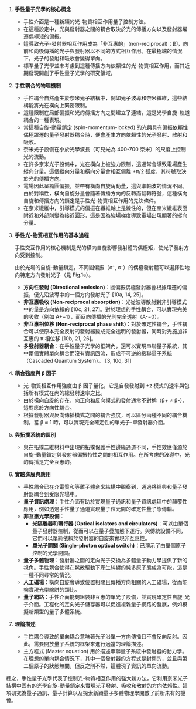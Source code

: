 1. **手性量子光學的核心概念**
    
    - 手性介面是一種新穎的光-物質相互作用量子控制方法。
    - 在這種設定中，光與發射器之間的耦合取決於光的傳播方向以及發射器躍遷偶極矩的偏振。
    - 這導致光子-發射器相互作用成為「非互惠的」(non-reciprocal)；即，向前和向後傳播的光子與發射器以不同的方式相互作用。在最極端的情況下，光子的發射和吸收會變得單向。
    - 標準量子光學並未考慮到這種傳播方向依賴性的光-物質相互作用，而其近期發現開創了手性量子光學的研究領域。
2. **手性耦合的物理機制**
    
    - 手性耦合自然產生於奈米光子結構中，例如光子波導和奈米纖維，這些結構能將光在橫向上緊密限制。
    - 這種限制在局部偏振和光的傳播方向之間建立了連結，這是光學自旋-軌道耦合的一種表現。
    - 當這種自旋-動量鎖定 (spin-momentum-locked) 的光與具有偏振依賴性偶極躍遷的量子發射器耦合時，便會產生方向依賴性的光子發射、散射和吸收。
    - 奈米光子設備在小於光學波長（可見光為 400-700 奈米）的尺度上控制光的流動。
    - 在許多奈米光子設備中，光在橫向上被強力限制，這通常會導致電場產生縱向分量。這個縱向分量和橫向分量會相互偏離 ±π/2 弧度，其符號取決於光的傳播方向。
    - 電場因此呈橢圓偏振，並帶有橫向自旋角動量，這與準軸波的情況不同。由於對稱性，橫向自旋分量會隨著傳播方向的反轉而翻轉符號，這種橫向自旋和傳播方向的鎖定是手性光-物質相互作用的先決條件。
    - 在奈米纖維中，引導模式的偏振在纖維軸上是線性的，但在奈米纖維表面附近和外部則變為接近圓形，這是因為強場梯度導致電場出現顯著的縱向分量。
3. **手性光-物質相互作用的基本過程**
	
	手性交互作用的核心機制是光的橫向自旋影響發射體的偶極矩，使光子發射方向受到控制。
	
	由於光場的自旋-動量鎖定，不同圓偏振（σ⁺, σ⁻）的偶極發射體可以選擇性地向特定方向發射光子（見 Fig.1a）。
	
    - **方向性發射 (Directional emission)**：圓偏振偶極發射器會根據躍遷的偏振，優先沿波導中的一個方向發射光子 [10a, 14, 25]。
    - **非互惠吸收 (Non-reciprocal absorption)**：光從波導散射到非引導模式中的量是方向依賴的 [10c, 21, 27]。對於理想的手性耦合，可以實現完美的吸收（例如 A+=1），而反向傳播的光則完全透射（A-=0）。
    - **非互惠相位移 (Non-reciprocal phase shift)**：對於確定性耦合，手性耦合可以使原本完全反射的發射器變成完全透明的發射器，同時對光施加非互惠的 π 相位移 [10b, 21, 26]。
    - **多發射器耦合**：在手性量子光學的框架內，還可以實現串聯量子系統，其中兩個實體單向耦合而沒有資訊回流，形成不可逆的級聯量子系統（Cascaded Quantum System）。 [3, 10d, 31]
4. **耦合強度與 β 因子**
    
    - 光-物質相互作用強度由 β 因子量化，它是自發發射到 ±z 模式的速率與包括所有模式在內的總發射速率之比。
    - 由於橫向自旋的存在，向正向和反向模式的發射通常不對稱（β+ ≠ β-），這對應於方向性耦合。
    - 根據發射器與反向傳播模式之間的耦合強度，可以區分兩種不同的耦合機制。當 β ≈ 1 時，可以實現完全確定性的單光子-單發射器介面。
5. **與拓撲系統的區別**
    
    - 與在拓撲二維材料中出現的拓撲保護手性邊緣通道不同，手性效應僅源於自旋-動量鎖定與發射器偏振特性之間的相互作用。在所考慮的波導中，光的傳播是完全互惠的。
6. **實驗進展與應用**
    
    - 手性耦合已在介電質和等離子體奈米結構中觀察到，通過將經典和量子發射器耦合到受限光場中。
    - **量子資訊處理**：手性介面有助於實現量子通訊和量子資訊處理中的顛覆性應用，例如透過手性量子通道實現量子位元間的確定性量子態傳輸。
    - **非互惠光學設備**：
        - **光隔離器和環行器 (Optical isolators and circulators)**：可以由單個量子發射器控制，從而可以在量子疊加態下運行。與傳統設備不同，它們可以單純依賴於發射器的自旋來實現非互惠性。
        - **單光子開關 (Single-photon optical switch)**：已演示了由單個原子控制的光學開關。
    - **量子多體物理**：發射器之間的定向光子交換為多體量子動力學提供了新的視角。手性耦合使得在耗散驅動下產生糾纏的純多原子態成為可能，這是一種不同尋常的情況。
    - **人工磁場**：橫向自旋會導致位置相關且傳播方向相關的人工磁場，從而能夠實現光學線阱的類比。
    - **量子網路**：手性介面能夠組裝非互惠的單光子設備，並實現確定性自旋-光子介面。工程化的定向光子儲存器可以促進複雜量子網路的發展，例如模擬新類型的量子多體系統。
7. **理論描述**
    
    - 手性耦合導致的單向耦合意味著光子沿單一方向傳播且不會反向反射。因此，需要開放量子系統的框架來進行適當的理論描述。
    - 主方程式 (Master equation) 用於描述串聯量子系統中發射器的動力學。在理想的單向耦合情況下，其中一個發射器的方程式是封閉的，並且與第二個原子的狀態無關，但反之則不然，這體現了資訊的單向流動。

總之，手性量子光學代表了控制光-物質相互作用的強大新方法，它利用奈米光子結構中固有的光學自旋-動量鎖定來實現光子發射、吸收和散射的方向依賴性。這項研究為量子通訊、量子計算以及探索新穎量子多體物理學開啟了前所未有的機會。